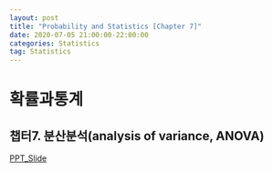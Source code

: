 ```yaml
---
layout: post
title: "Probability and Statistics [Chapter 7]"
date: 2020-07-05 21:00:00-22:00:00
categories: Statistics
tag: Statistics
---
```


# 확률과통계
## 챕터7. 분산분석(analysis of variance, ANOVA)

[PPT_Slide](https://star6973.github.io/reveal.js/slide/분산분석.html)
